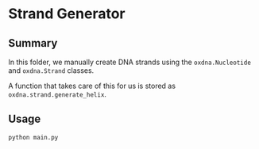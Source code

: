 # Strand Generator

## Summary

In this folder, we manually create DNA strands using the `oxdna.Nucleotide` and `oxdna.Strand` classes.

A function that takes care of this for us is stored as `oxdna.strand.generate_helix`.

## Usage

```python main.py```